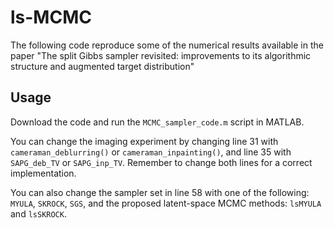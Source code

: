 # ls-MCMC
The following code reproduce some of the numerical results available in the paper "The split Gibbs sampler revisited: improvements to its algorithmic structure and augmented target distribution"

## Usage
Download the code and run the `MCMC_sampler_code.m` script in MATLAB.

You can change the imaging experiment by changing line 31 with `cameraman_deblurring()` or `cameraman_inpainting()`, and line 35 with `SAPG_deb_TV` or `SAPG_inp_TV`. Remember to change both lines for a correct implementation.

You can also change the sampler set in line 58 with one of the following: `MYULA`, `SKROCK`, `SGS`, and the proposed latent-space MCMC methods: `lsMYULA` and `lsSKROCK`.